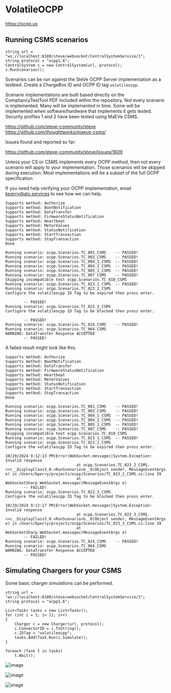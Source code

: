 # VolatileOCPP

https://ocpp.us

## Running CSMS scenarios

```
string url = "ws://localhost:8180/steve/websocket/CentralSystemService/1";
string protocol = "ocpp1.6";
CentralSystem s = new CentralSystem(url, protocol);
s.RunScenarios();
```

Scenarios can be run against the SteVe OCPP Server implementation as a testbed. Create a ChargeBox ID and OCPP ID tag `volatileocpp`.

Scenario implementations are built based directly on the CompliancyTestTool PDF included within the repository. Not every scenario is implemented. Many will be implemented in time. Some will be implemented when software/hardware that implements it gets tested. Security profiles 1 and 2 have been tested using MaEVe CSMS. 

https://github.com/steve-community/steve
https://github.com/thoughtworks/maeve-csms/

Issues found and reported so far:

https://github.com/steve-community/steve/issues/1609

Unless your CS or CSMS implements every OCPP method, then not every scenario will apply to your implementation. Those scenarios will be skipped during execution. Most implementations will be a subset of the full OCPP specification.

If you need help verifying your OCPP implementation, email bperry@atx.services to see how we can help.

```
Supports method: Authorize
Supports method: BootNotification
Supports method: DataTransfer
Supports method: FirmwareStatusNotification
Supports method: Heartbeat
Supports method: MeterValues
Supports method: StatusNotification
Supports method: StartTransaction
Supports method: StopTransaction
Done

Running scenario: ocpp.Scenarios.TC_001_CSMS    -- PASSED!
Running scenario: ocpp.Scenarios.TC_003_CSMS    -- PASSED!
Running scenario: ocpp.Scenarios.TC_004_1_CSMS  -- PASSED!
Running scenario: ocpp.Scenarios.TC_004_2_CSMS  -- PASSED!
Running scenario: ocpp.Scenarios.TC_005_1_CSMS  -- PASSED!
Running scenario: ocpp.Scenarios.TC_007_CSMS    -- PASSED!
Skipping incompatible test ocpp.Scenarios.TC_010_CSMS
Running scenario: ocpp.Scenarios.TC_023_1_CSMS  -- PASSED!
Running scenario: ocpp.Scenarios.TC_023_2_CSMS
Configure the volatileocpp ID Tag to be expired then press enter.

        -- PASSED!
Running scenario: ocpp.Scenarios.TC_023_3_CSMS
Configure the volatileocpp ID Tag to be blocked then press enter.

        -- PASSED!
Running scenario: ocpp.Scenarios.TC_024_CSMS    -- PASSED!
Running scenario: ocpp.Scenarios.TC_064_CSMS
WARNING: DataTransfer Response ACCEPTED
        -- PASSED!
```

A failed result might look like this.

```
Supports method: Authorize
Supports method: BootNotification
Supports method: DataTransfer
Supports method: FirmwareStatusNotification
Supports method: Heartbeat
Supports method: MeterValues
Supports method: StatusNotification
Supports method: StartTransaction
Supports method: StopTransaction
Done

Running scenario: ocpp.Scenarios.TC_001_CSMS    -- PASSED!
Running scenario: ocpp.Scenarios.TC_003_CSMS    -- PASSED!
Running scenario: ocpp.Scenarios.TC_004_1_CSMS  -- PASSED!
Running scenario: ocpp.Scenarios.TC_004_2_CSMS  -- PASSED!
Running scenario: ocpp.Scenarios.TC_005_1_CSMS  -- PASSED!
Running scenario: ocpp.Scenarios.TC_007_CSMS    -- PASSED!
Skipping incompatible test ocpp.Scenarios.TC_010_CSMS
Running scenario: ocpp.Scenarios.TC_023_1_CSMS  -- PASSED!
Running scenario: ocpp.Scenarios.TC_023_2_CSMS
Configure the volatileocpp ID Tag to be expired then press enter.

10/29/2024 9:12:13 PM|Error|WebSocket.messagec|System.Exception: Invalid response
                               at ocpp.Scenarios.TC_023_2_CSMS.<>c__DisplayClass3_0.<RunScenario>b__0(Object sender, MessageEventArgs e) in /Users/bperry/projects/ocpp/Scenarios/TC_023_2_CSMS.cs:line 39
                               at WebSocketSharp.WebSocket.messagec(MessageEventArgs e)
        -- FAILED!
Running scenario: ocpp.Scenarios.TC_023_3_CSMS
Configure the volatileocpp ID Tag to be blocked then press enter.

10/29/2024 9:12:17 PM|Error|WebSocket.messagec|System.Exception: Invalid response
                               at ocpp.Scenarios.TC_023_3_CSMS.<>c__DisplayClass3_0.<RunScenario>b__0(Object sender, MessageEventArgs e) in /Users/bperry/projects/ocpp/Scenarios/TC_023_3_CSMS.cs:line 39
                               at WebSocketSharp.WebSocket.messagec(MessageEventArgs e)
        -- FAILED!
Running scenario: ocpp.Scenarios.TC_024_CSMS    -- PASSED!
Running scenario: ocpp.Scenarios.TC_064_CSMS
WARNING: DataTransfer Response ACCEPTED
        -- PASSED!
```

## Simulating Chargers for your CSMS

Some basic charger simulations can be performed.

```
string url = "ws://localhost:8180/steve/websocket/CentralSystemService/1";
string protocol = "ocpp1.6";

List<Task> tasks = new List<Task>();
for (int i = 1; i< 11; i++)
{
    Charger c = new Charger(url, protocol);
    c.ConnectorID = i.ToString();
    c.IDTag = "volatileocpp";
    tasks.Add(Task.Run(c.Simulate));
}

foreach (Task t in tasks)
    t.Wait();
```

![image](https://github.com/user-attachments/assets/9fed843c-df94-4b5e-9de3-e64612f88b75)

![image](https://github.com/user-attachments/assets/3bac011f-0720-4e4d-9868-c4b5ecb3a4ce)

![image](https://github.com/user-attachments/assets/8ed5cc3b-f189-4774-9cd1-729b9e032877)

